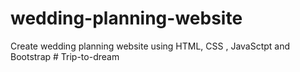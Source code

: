 # wedding-planning-website

Create wedding planning website using HTML, CSS , JavaSctpt and Bootstrap 
#   T r i p - t o - d r e a m  
 